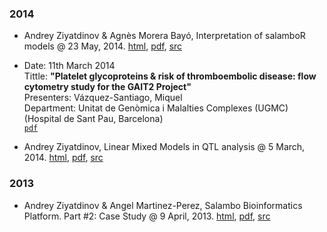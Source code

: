 
### 2014

* Andrey Ziyatdinov & Agnès Morera Bayó, Interpretation of salamboR models @ 23 May, 2014. [html](http://variani.github.io/talks/2014/02-interpret-salamboR-results/), [pdf](http://variani.github.io/talks/2014/02-interpret-salamboR-results/interpret-salamboR-results.pdf), [src](https://github.com/variani/talks/tree/gh-pages/2014/02-interpret-salamboR-results) 

* Date: 11th March 2014 <br/>
  Tittle: **"Platelet glycoproteins & risk of thromboembolic disease: flow cytometry study for the GAIT2 Project"** <br/>    Presenters: Vázquez-Santiago, Miquel <br/>
  Department: Unitat de Genòmica i Malalties Complexes (UGMC) (Hospital de Sant Pau, Barcelona) <br/>
  [``pdf``](https://github.com/ugcd/Central/blob/master/sessions/14.03.11.MYPLATELETS%26CITOMETRY.pdf?raw=true)

* Andrey Ziyatdinov, Linear Mixed Models in QTL analysis @ 5 March, 2014. [html](http://variani.github.io/talks/2014/01-mixed-models-qtl/), [pdf](http://variani.github.io/talks/2014/01-mixed-models-qtl/mixed-models-qtl.pdf), [src](https://github.com/variani/talks/tree/gh-pages/2014/01-mixed-models-qtl)

### 2013

* Andrey Ziyatdinov & Angel Martinez-Perez, Salambo Bioinformatics Platform. Part #2: Case Study @ 9 April, 2013. [html](http://variani.github.io/talks/2013/01-salamboR-part2/), [pdf](http://variani.github.io/talks/2013/01-salamboR-part2/salamboR-part2.pdf), [src](https://github.com/variani/talks/tree/gh-pages/2013/01-salamboR-part2)
